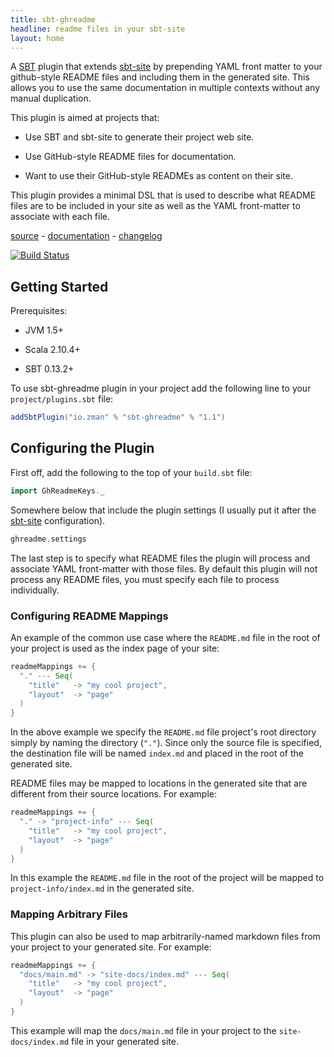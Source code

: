 ```yaml
---
title: sbt-ghreadme
headline: readme files in your sbt-site
layout: home
---
```

A [SBT](http://www.scala-sbt.org/) plugin that extends [sbt-site](https://github.com/sbt/sbt-site) by prepending YAML front matter to your github-style README files and including them in the generated site. This allows you to use the same documentation in multiple contexts without any manual duplication.

This plugin is aimed at projects that:

 - Use SBT and sbt-site to generate their project web site.

 - Use GitHub-style README files for documentation.

 - Want to use their GitHub-style READMEs as content on their site.

This plugin provides a minimal DSL that is used to describe what README files are to be included in your site as well as the YAML front-matter to associate with each file.

[source](https://github.com/zmanio/sbt-ghreadme) - [documentation](http://zman.io/sbt-ghreadme/api/#io.zman.ghreadme.package) - [changelog](changelog/)

[![Build Status](https://travis-ci.org/zmanio/rummage.png?branch=master)](https://travis-ci.org/zmanio/rummage)

## Getting Started

Prerequisites:

 - JVM 1.5+

 - Scala 2.10.4+

 - SBT 0.13.2+

To use sbt-ghreadme plugin in your project add the following line to your ```project/plugins.sbt``` file:

```scala
addSbtPlugin("io.zman" % "sbt-ghreadme" % "1.1")
```

## Configuring the Plugin

First off, add the following to the top of your ```build.sbt``` file:

```scala
import GhReadmeKeys._
```

Somewhere below that include the plugin settings (I usually put it after the [sbt-site](https://github.com/sbt/sbt-site) configuration).

```scala
ghreadme.settings
```

The last step is to specify what README files the plugin will process and associate YAML front-matter with those files. By default this plugin will not process any README files, you must specify each file to process individually.

### Configuring README Mappings

An example of the common use case where the ```README.md``` file in the root of your project is used as the index page of your site:

```scala
readmeMappings += {
  "." --- Seq(
    "title"   -> "my cool project",
    "layout"  -> "page"
  )
}
```

In the above example we specify the ```README.md``` file project's root directory simply by naming the directory (```"."```). Since only the source file is specified, the destination file will be named ```index.md``` and placed in the root of the generated site.

README files may be mapped to locations in the generated site that are different from their source locations. For example:

```scala
readmeMappings += {
  "." -> "project-info" --- Seq(
    "title"   -> "my cool project",
    "layout"  -> "page"
  )
}
```

In this example the ```README.md``` file in the root of the project will be mapped to ```project-info/index.md``` in the generated site.

### Mapping Arbitrary Files

This plugin can also be used to map arbitrarily-named markdown files from your project to your generated site. For example:

```scala
readmeMappings += {
  "docs/main.md" -> "site-docs/index.md" --- Seq(
    "title"   -> "my cool project",
    "layout"  -> "page"
  )
}
```

This example will map the ```docs/main.md``` file in your project to the ```site-docs/index.md``` file in your generated site.

